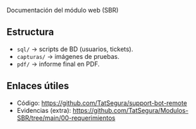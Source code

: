 Documentación del módulo web (SBR)

## Estructura
- `sql/` → scripts de BD (usuarios, tickets).
- `capturas/` → imágenes de pruebas.
- `pdf/` → informe final en PDF.

## Enlaces útiles
- Código: https://github.com/TatSegura/support-bot-remote
- Evidencias (extra): https://github.com/TatSegura/Modulos-SBR/tree/main/00-requerimientos

